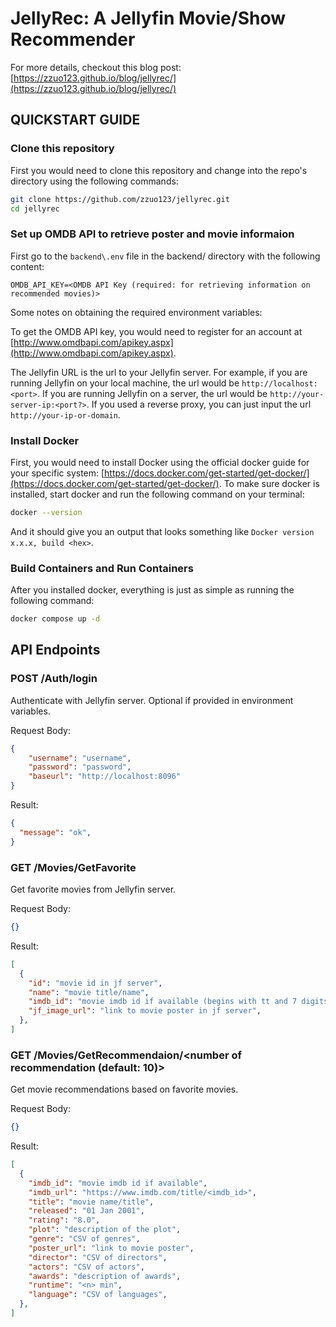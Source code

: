 # JellyRec: A Jellyfin Movie/Show Recommender

For more details, checkout this blog post: [https://zzuo123.github.io/blog/jellyrec/](https://zzuo123.github.io/blog/jellyrec/)

## QUICKSTART GUIDE

### Clone this repository

First you would need to clone this repository and change into the repo's directory using the following commands:

```bash
git clone https://github.com/zzuo123/jellyrec.git
cd jellyrec
```

### Set up OMDB API to retrieve poster and movie informaion

First go to the `backend\.env` file in the backend/ directory with the following content:

```
OMDB_API_KEY=<OMDB API Key (required: for retrieving information on recommended movies)>
```

Some notes on obtaining the required environment variables:

To get the OMDB API key, you would need to register for an account at [http://www.omdbapi.com/apikey.aspx](http://www.omdbapi.com/apikey.aspx).

The Jellyfin URL is the url to your Jellyfin server. For example, if you are
running Jellyfin on your local machine, the url would be `http://localhost:<port>`.
If you are running Jellyfin on a server, the url would be `http://your-server-ip:<port?>`.
If you used a reverse proxy, you can just input the url `http://your-ip-or-domain`.


### Install Docker

First, you would need to install Docker using the official docker guide
for your specific system: [https://docs.docker.com/get-started/get-docker/](https://docs.docker.com/get-started/get-docker/). To make sure docker is installed, start docker and run the following command on your terminal:

```bash
docker --version
```

And it should give you an output that looks something like `Docker version x.x.x, build <hex>`.

### Build Containers and Run Containers

After you installed docker, everything is just as simple as running the following command:

```bash
docker compose up -d
```


## API Endpoints

<!-- API endpoints with request body and result -->

### POST /Auth/login

Authenticate with Jellyfin server. Optional if provided in environment variables.

Request Body:

```json
{
    "username": "username",
    "password": "password",
    "baseurl": "http://localhost:8096"
}
```

Result:

```json
{
  "message": "ok",
}
```

### GET /Movies/GetFavorite

Get favorite movies from Jellyfin server.

Request Body:

```json
{}
```

Result:

```json
[
  {
    "id": "movie id in jf server",
    "name": "movie title/name",
    "imdb_id": "movie imdb id if available (begins with tt and 7 digits padded with 0)",
    "jf_image_url": "link to movie poster in jf server",
  },
]
```

### GET /Movies/GetRecommendaion/<number of recommendation (default: 10)>

Get movie recommendations based on favorite movies.

Request Body:

```json
{}
```

Result:

```json
[
  {
    "imdb_id": "movie imdb id if available",
    "imdb_url": "https://www.imdb.com/title/<imdb_id>",
    "title": "movie name/title",
    "released": "01 Jan 2001",
    "rating": "8.0",
    "plot": "description of the plot",
    "genre": "CSV of genres",
    "poster_url": "link to movie poster",
    "director": "CSV of directors",
    "actors": "CSV of actors",
    "awards": "description of awards",
    "runtime": "<n> min",
    "language": "CSV of languages",
  },
]
```
